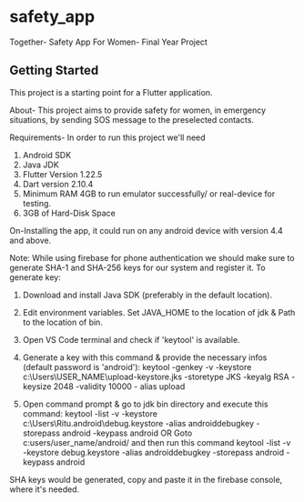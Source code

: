 # safety_app

Together- Safety App For Women- Final Year Project

## Getting Started

This project is a starting point for a Flutter application.

About- This project aims to provide safety for women, in emergency situations, by sending SOS message to the preselected contacts.

Requirements- In order to run this project we'll need
1) Android SDK
2) Java JDK
3) Flutter Version 1.22.5
4) Dart version 2.10.4
5) Minimum RAM 4GB to run emulator successfully/ or real-device for testing.
6) 3GB of Hard-Disk Space

On-Installing the app, it could run on any android device with version 4.4 and above.

Note: While using firebase for phone authentication we should make sure to generate SHA-1 and SHA-256 keys for our system and register it.
To generate key:
1) Download and install Java SDK (preferably in the default location).


2) Edit environment variables. Set JAVA_HOME to the location of jdk & Path to the location of bin.


3) Open VS Code terminal and check if 'keytool' is available.


4) Generate a key with this command & provide the necessary infos (default password is 'android'):   keytool -genkey -v -keystore c:\Users\USER_NAME\upload-keystore.jks -storetype JKS -keyalg RSA - keysize 2048 -validity 10000 - alias upload



5) Open command prompt & go to jdk bin directory and execute this command: keytool -list -v -keystore c:\Users\Ritu\.android\debug.keystore -alias androiddebugkey -storepass android -keypass android
                OR
Goto c:users/user_name/android/ and then run this command
keytool -list -v -keystore debug.keystore -alias androiddebugkey -storepass android -keypass android

SHA keys would be generated, copy and paste it in the firebase console, where it's needed.



